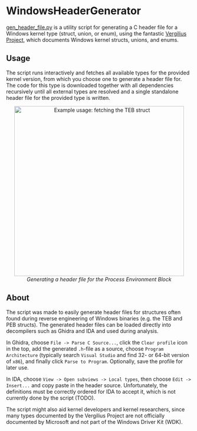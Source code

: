 # WindowsHeaderGenerator

[gen_header_file.py](gen_header_file.py) is a utility script for generating a C header file for a Windows kernel type (struct, union, or enum), using the fantastic [Vergilius Project](https://www.vergiliusproject.com/), which documents Windows kernel structs, unions, and enums.

## Usage

The script runs interactively and fetches all available types for the provided kernel version, from which you choose one to generate a header file for. The code for this type is downloaded together with all dependencies recursively until all external types are resolved and a single standalone header file for the provided type is written.

<p align="center">
  <img width="460" alt="Example usage: fetching the TEB struct" src="https://s11.gifyu.com/images/SQO36.gif">
  <br>
  <em>Generating a header file for the Process Environment Block</em>
</p>

## About

The script was made to easily generate header files for structures often found during reverse engineering of Windows binaries (e.g. the TEB and PEB structs). The generated header files can be loaded directly into decompilers such as Ghidra and IDA and used during analysis.

In Ghidra, choose `File -> Parse C Source...`, click the `Clear profile` icon in the top, add the generated `.h`-file as a source, choose `Program Architecture` (typically search `Visual Studio` and find 32- or 64-bit version of `x86`), and finally click `Parse to Program`. Optionally, save the profile for later use.

In IDA, choose `View -> Open subviews -> Local types`, then choose `Edit -> Insert...` and copy paste in the header source. Unfortunately, the definitions must be correctly ordered for IDA to accept it, which is not currently done by the script (TODO).

The script might also aid kernel developers and kernel researchers, since many types documented by the Vergilius Project are not officially documented by Microsoft and not part of the Windows Driver Kit (WDK).
